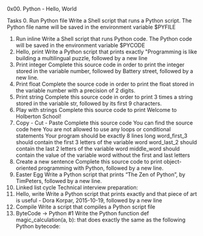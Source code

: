 0x00. Python - Hello, World


Tasks
0. Run Python file
Write a Shell script that runs a Python script.
The Python file name will be saved in the environment variable $PYFILE
1. Run inline
Write a Shell script that runs Python code.
The Python code will be saved in the environment variable $PYCODE
2. Hello, print
Write a Python script that prints exactly "Programming is like building a multilingual puzzle, followed by a new line
3. Print integer
Complete this source code in order to print the integer stored in the variable number, followed by Battery street, followed by a new line.
4. Print float
Complete the source code in order to print the float stored in the variable number with a precision of 2 digits.
5. Print string
Complete this source code in order to print 3 times a string stored in the variable str, followed by its first 9 characters.
6. Play with strings
Complete this source code to print Welcome to Holberton School!
7. Copy - Cut - Paste
Complete this source code
You can find the source code here
You are not allowed to use any loops or conditional statements
Your program should be exactly 8 lines long
word_first_3 should contain the first 3 letters of the variable word
word_last_2 should contain the last 2 letters of the variable word
middle_word should contain the value of the variable word without the first and last letters
8. Create a new sentence
Complete this source code to print object-oriented programming with Python, followed by a new line.
9. Easter Egg
Write a Python script that prints “The Zen of Python”, by TimPeters, followed by a new line.
10. Linked list cycle
Technical interview preparation:
11. Hello, write
Write a Python script that prints exactly and that piece of art is useful - Dora Korpar, 2015-10-19, followed by a new line
12. Compile
Write a script that compiles a Python script file
13. ByteCode -> Python #1
Write the Python function def magic_calculation(a, b): that does exactly the same as the following Python bytecode:

